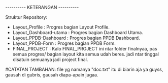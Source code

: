 ----------   KETERANGAN   ----------

Struktur Repository:
- Layout_Profile : Progres bagian Layout Profile.
- Layout_Dashboard-utama : Progres bagian Dashboard Utama.
- Layout_PPDB-Dashboard : Progres bagian PPDB Dashboard.
- Layout_PPDB-Form : Progres bagian PPDB Form.
- FINAL_PROJECT : Kalo FINAL_PROJECT ini ntar folder finalnyaa, pas semua progres/ bagian layout kita semua udah beres. jadi ntar tinggal disatuin semuanya jadi project final.

#CATATAN TAMBAHAN: file yg namanya "doc.txt" itu di biarin aja ya guyss, gausah di gubris, gausah diapa-apain jugaa.
